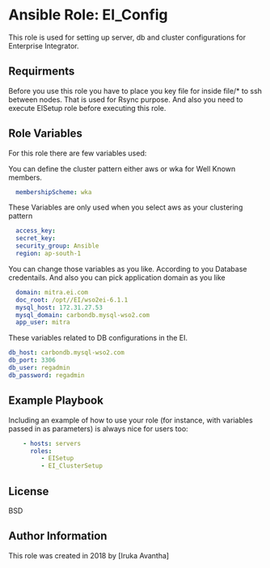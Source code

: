 # Ansible Role: EI_Config

This role is used for setting up server, db and cluster configurations for Enterprise Integrator.

Requirments
--------------
Before you use this role you have to place you key file for inside file/* to ssh between nodes. That is used for Rsync purpose.
And also you need to execute EISetup role  before executing this role.

Role Variables
--------------

For this role there are few variables used:

You can define the cluster pattern either aws or wka for Well Known members.
```yaml
  membershipScheme: wka 
```

These Variables are only used when you select aws as your clustering pattern
```yaml
  access_key: 
  secret_key: 
  security_group: Ansible
  region: ap-south-1
```

You can change those variables as you like. According to you Database credentails. And also you can pick application domain as you like
```yaml
  domain: mitra.ei.com 
  doc_root: /opt//EI/wso2ei-6.1.1
  mysql_host: 172.31.27.53
  mysql_domain: carbondb.mysql-wso2.com
  app_user: mitra
```

These variables related to DB configurations in the EI.
```yaml
db_host: carbondb.mysql-wso2.com
db_port: 3306
db_user: regadmin
db_password: regadmin
```

Example Playbook
----------------

Including an example of how to use your role (for instance, with variables passed in as parameters) is always nice for users too:
```yaml
    - hosts: servers
      roles:
         - EISetup
         - EI_ClusterSetup
```
License
-------

BSD

Author Information
------------------

This role was created in 2018 by [Iruka Avantha]
